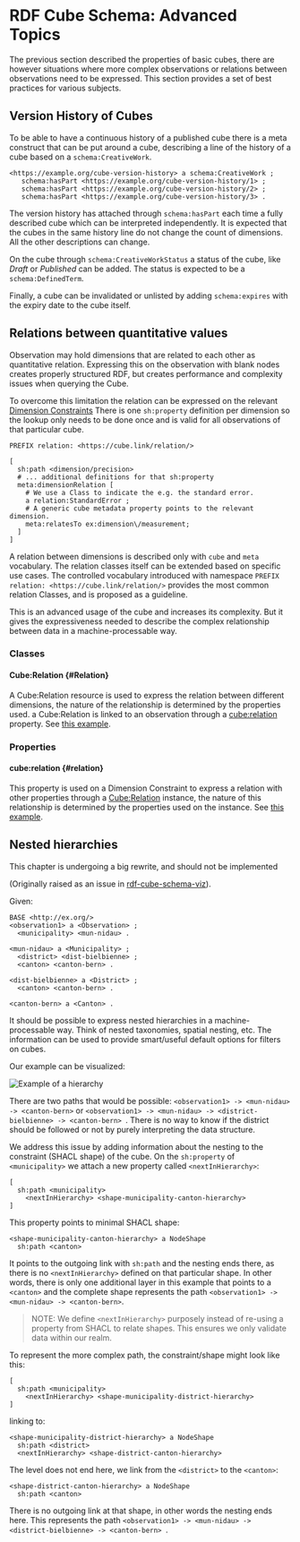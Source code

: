 # RDF Cube Schema: Advanced Topics

The previous section described the properties of basic cubes, there are however situations where more complex observations or relations between observations need to be expressed. This section provides a set of best practices for various subjects.

## Version History of Cubes

To be able to have a continuous history of a published cube there is a meta construct that can be put around a cube, describing a line of the history of a cube based on a `schema:CreativeWork`.

<aside class='example'>

```turtle
<https://example.org/cube-version-history> a schema:CreativeWork ;
   schema:hasPart <https://example.org/cube-version-history/1> ;
   schema:hasPart <https://example.org/cube-version-history/2> ;   
   schema:hasPart <https://example.org/cube-version-history/3> .
```

</aside>

The version history has attached through `schema:hasPart` each time a fully described cube which can be interpreted independently. It is expected that the cubes in the same history line do not change the count of dimensions. All the other descriptions can change.

On the cube through `schema:CreativeWorkStatus` a status of the cube, like *Draft* or *Published* can be added. The status is expected to be a `schema:DefinedTerm`.

Finally, a cube can be invalidated or unlisted by adding `schema:expires` with the expiry date to the cube itself.



## Relations between quantitative values


Observation may hold dimensions that are related to each other as quantitative relation. Expressing this on the observation with blank nodes creates properly structured RDF, but creates performance and complexity issues when querying the Cube.


To overcome this limitation the relation can be expressed on the relevant [Dimension Constraints](#dimensionconstraints)
There is one `sh:property` definition per dimension so the lookup only needs to be done once and is valid for all observations of that particular cube.

<aside class='example' id='relexample' title='Expressing the relation'>

```turtle
PREFIX relation: <https://cube.link/relation/>
   
[ 
  sh:path <dimension/precision>
  # ... additional definitions for that sh:property
  meta:dimensionRelation [ 
    # We use a Class to indicate the e.g. the standard error.
    a relation:StandardError ;
    # A generic cube metadata property points to the relevant dimension.
    meta:relatesTo ex:dimension\/measurement;
  ]
]
```
</aside>
   
A relation between dimensions is described only with `cube` and `meta` vocabulary. The relation classes itself can be extended based on specific use cases. 
The controlled vocabulary introduced with namespace `PREFIX relation: <https://cube.link/relation/>` provides the most common relation Classes, and is proposed as a guideline.

This is an advanced usage of the cube and increases its complexity. But it gives the expressiveness needed to describe the complex relationship between data in a machine-processable way. 

### Classes

#### Cube:Relation {#Relation}

A Cube:Relation resource is used to express the relation between different dimensions, the nature of the relationship is determined by the properties used. a Cube:Relation is linked to an observation through a [cube:relation](#relation) property. 
See [this example](#relexample).

### Properties

#### cube:relation {#relation}

This property is used on a Dimension Constraint to express a relation with other properties through a [Cube:Relation](#Relation) instance, the nature of this relationship is determined by the properties used on the instance. 
See [this example](#relexample).

## Nested hierarchies

<p class="ednote" title="Do NOT implement">
  This chapter is undergoing a big rewrite, and should not be implemented
</p>

(Originally raised as an issue in [rdf-cube-schema-viz](https://github.com/zazuko/rdf-cube-schema-viz/issues/6)).

Given:

<aside class='example'>

```turtle
BASE <http://ex.org/>
<observation1> a <Observation> ;
  <municipality> <mun-nidau> .

<mun-nidau> a <Municipality> ;
  <district> <dist-bielbienne> ;
  <canton> <canton-bern> .

<dist-bielbienne> a <District> ;
  <canton> <canton-bern> .

<canton-bern> a <Canton> .
```

</aside>

It should be possible to express nested hierarchies in a machine-processable way. Think of nested taxonomies, spatial nesting, etc. The information can be used to provide smart/useful default options for filters on cubes.

Our example can be visualized:

![Example of a hierarchy](./img/example-hierarchy.svg)

There are two paths that would be possible: `<observation1> -> <mun-nidau> -> <canton-bern>` or `<observation1> -> <mun-nidau> -> <district-bielbienne> -> <canton-bern> `. There is no way to know if the district should be followed or not by purely interpreting the data structure.

We address this issue by adding information about the nesting to the constraint (SHACL shape) of the cube.  On the `sh:property` of `<municipality>` we attach a new property called `<nextInHierarchy>`:

<aside class='example'>

```turtle
[
  sh:path <municipality>
    <nextInHierarchy> <shape-municipality-canton-hierarchy>
]
```

</aside>

This property points to minimal SHACL shape:

<aside class='example'>

```turtle
<shape-municipality-canton-hierarchy> a NodeShape 
  sh:path <canton>
```

</aside>

It points to the outgoing link with `sh:path` and the nesting ends there, as there is no `<nextInHierarchy>` defined on that particular shape. In other words, there is only one additional layer in this example that points to a `<canton>` and the complete shape represents the path `<observation1> -> <mun-nidau> -> <canton-bern>`.

> NOTE: We define `<nextInHierarchy>` purposely instead of re-using a property from SHACL to relate shapes. This ensures we only validate data within our realm.

To represent the more complex path, the constraint/shape might look like this:

<aside class='example'>

```turtle
[
  sh:path <municipality>
    <nextInHierarchy> <shape-municipality-district-hierarchy>
]
```

</aside>

linking to:

<aside class='example'>

```turtle
<shape-municipality-district-hierarchy> a NodeShape 
  sh:path <district>
  <nextInHierarchy> <shape-district-canton-hierarchy> 
```

</aside>

The level does not end here, we link from the `<district>` to the `<canton>`:

<aside class='example'>

```turtle
<shape-district-canton-hierarchy> a NodeShape 
  sh:path <canton>
```
</aside>

There is no outgoing link at that shape, in other words the nesting ends here. This represents the path  `<observation1> -> <mun-nidau> -> <district-bielbienne> -> <canton-bern> `.

